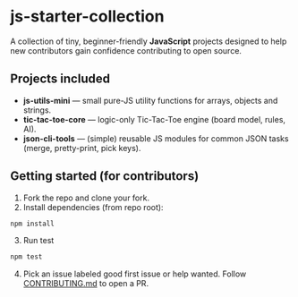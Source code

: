 # js-starter-collection


A collection of tiny, beginner-friendly **JavaScript** projects designed to help new contributors gain confidence contributing to open source.


## Projects included


- **js-utils-mini** — small pure-JS utility functions for arrays, objects and strings.
- **tic-tac-toe-core** — logic-only Tic-Tac-Toe engine (board model, rules, AI).
- **json-cli-tools** — (simple) reusable JS modules for common JSON tasks (merge, pretty-print, pick keys).


## Getting started (for contributors)


1. Fork the repo and clone your fork.
2. Install dependencies (from repo root):
```bash
npm install
```

3. Run test
```bash
npm test
```
4. Pick an issue labeled good first issue or help wanted. Follow [CONTRIBUTING.md](./CONTRIBUTING.md) to open a PR.
